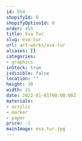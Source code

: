 ```yaml
---
id: 554
shopifyId: 0
shopifyOptionId: 0
order: 455
title: Eva Tur
slug: eva-tur
url: art-works/eva-tur
aliases: []
categories:
- graphics
inStock: true
isVisible: false
location: ""
height: 30
width: 21
date: 2022-01-01T00:00:00Z
materials:
- acrylic
- marker
- paper
price: -1
mainImage: eva_tur.jpg
---
```

